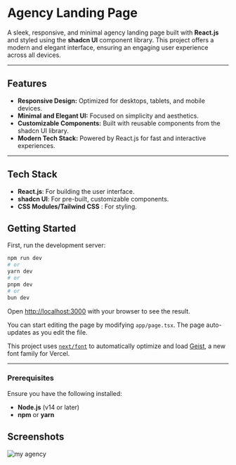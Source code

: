 
# Agency Landing Page

A sleek, responsive, and minimal agency landing page built with **React.js** and styled using the **shadcn UI** component library. This project offers a modern and elegant interface, ensuring an engaging user experience across all devices.

---

## Features
- **Responsive Design:** Optimized for desktops, tablets, and mobile devices.
- **Minimal and Elegant UI:** Focused on simplicity and aesthetics.
- **Customizable Components:** Built with reusable components from the shadcn UI library.
- **Modern Tech Stack:** Powered by React.js for fast and interactive experiences.

---

## Tech Stack
- **React.js**: For building the user interface.
- **shadcn UI**: For pre-built, customizable components.
- **CSS Modules/Tailwind CSS** : For styling.
## Getting Started

First, run the development server:

```bash
npm run dev
# or
yarn dev
# or
pnpm dev
# or
bun dev
```

Open [http://localhost:3000](http://localhost:3000) with your browser to see the result.

You can start editing the page by modifying `app/page.tsx`. The page auto-updates as you edit the file.

This project uses [`next/font`](https://nextjs.org/docs/app/building-your-application/optimizing/fonts) to automatically optimize and load [Geist](https://vercel.com/font), a new font family for Vercel.



---


### Prerequisites
Ensure you have the following installed:
- **Node.js** (v14 or later)
- **npm** or **yarn**


## Screenshots
![my agency](https://github.com/user-attachments/assets/2ab47206-7a47-4a9e-9dff-12539cb1f576)


